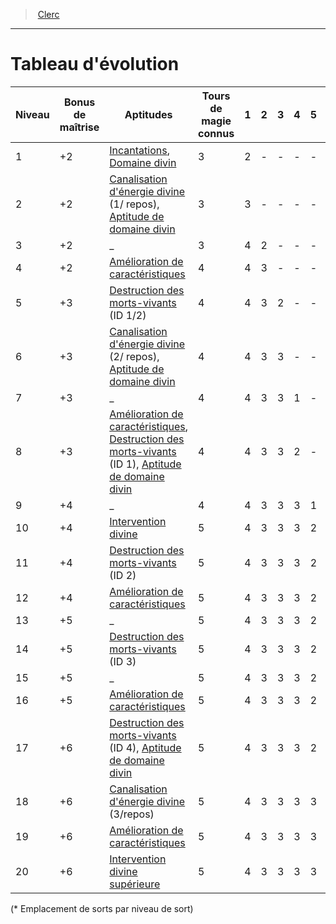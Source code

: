 ﻿---
!ClassEvolutionItem
Id: cleric_hd.md#tableau-dévolution
ParentLink: cleric_hd.md#clerc
Name: Tableau d'évolution
ParentName: Clerc
NameLevel: 1
Attributes:
  Name: Tableau d'évolution
  Markdown: >+
    # <!--Name-->Tableau d'évolution<!--/Name-->


    |Niveau|Bonus <!--br-->de <!--br-->maîtrise|Aptitudes|Tours <!--br-->de <!--br-->magie <!--br-->connus|1|2|3|4|5|6|7|8|9|

    |---|---|---|---|---|---|---|---|---|---|---|---|---|

    |1|+2|[Incantations](hd_cleric_incantations.md), [Domaine divin](hd_cleric_domaine_divin.md)|3|2|-|-|-|-|-|-|-|-|

    |2|+2|[Canalisation d'énergie divine](hd_cleric_canalisation_denergie_divine.md) (1/ repos), [Aptitude de domaine divin](hd_cleric_domaine_divin.md)|3|3|-|-|-|-|-|-|-|-|

    |3|+2|_|3|4|2|-|-|-|-|-|-|-|

    |4|+2|[Amélioration de caractéristiques](hd_cleric_amelioration_de_caracteristiques.md)|4|4|3|-|-|-|-|-|-|-|

    |5|+3|[Destruction des morts-vivants](hd_cleric_destruction_des_morts_vivants.md) (ID 1/2)|4|4|3|2|-|-|-|-|-|-|

    |6|+3|[Canalisation d'énergie divine](hd_cleric_canalisation_denergie_divine.md) (2/ repos), [Aptitude de domaine divin](hd_cleric_domaine_divin.md)|4|4|3|3|-|-|-|-|-|-|

    |7|+3|_|4|4|3|3|1|-|-|-|-|-|

    |8|+3|[Amélioration de caractéristiques](hd_cleric_amelioration_de_caracteristiques.md), [Destruction des morts-vivants](hd_cleric_destruction_des_morts_vivants.md) (ID 1), [Aptitude de domaine divin](hd_cleric_domaine_divin.md)|4|4|3|3|2|-|-|-|-|-|

    |9|+4|_|4|4|3|3|3|1|-|-|-|-|

    |10|+4|[Intervention divine](hd_cleric_intervention_divine.md)|5|4|3|3|3|2|-|-|-|-|

    |11|+4|[Destruction des morts-vivants](hd_cleric_destruction_des_morts_vivants.md) (ID 2)|5|4|3|3|3|2|1|-|-|-|

    |12|+4|[Amélioration de caractéristiques](hd_cleric_amelioration_de_caracteristiques.md)|5|4|3|3|3|2|1|-|-|-|

    |13|+5|_|5|4|3|3|3|2|1|1|-|-|

    |14|+5|[Destruction des morts-vivants](hd_cleric_destruction_des_morts_vivants.md) (ID 3)|5|4|3|3|3|2|1|1|-|-|

    |15|+5|_|5|4|3|3|3|2|1|1|1|-|

    |16|+5|[Amélioration de caractéristiques](hd_cleric_amelioration_de_caracteristiques.md)|5|4|3|3|3|2|1|1|1|-|

    |17|+6|[Destruction des morts-vivants](hd_cleric_destruction_des_morts_vivants.md) (ID 4), [Aptitude de domaine divin](hd_cleric_domaine_divin.md)|5|4|3|3|3|2|1|1|1|1|

    |18|+6|[Canalisation d'énergie divine](hd_cleric_canalisation_denergie_divine.md) (3/repos)|5|4|3|3|3|3|1|1|1|1|

    |19|+6|[Amélioration de caractéristiques](hd_cleric_amelioration_de_caracteristiques.md)|5|4|3|3|3|3|2|1|1|1|

    |20|+6|[Intervention divine supérieure](hd_cleric_intervention_divine.md)|5|4|3|3|3|3|2|2|1|1|


    (* Emplacement de sorts par niveau de sort)

AttributesDictionary: >+
  Name: Tableau d'évolution

  Markdown: >+

    # <!--Name-->Tableau d'évolution<!--/Name-->





    |Niveau|Bonus <!--br-->de <!--br-->maîtrise|Aptitudes|Tours <!--br-->de <!--br-->magie <!--br-->connus|1|2|3|4|5|6|7|8|9|



    |---|---|---|---|---|---|---|---|---|---|---|---|---|



    |1|+2|[Incantations](hd_cleric_incantations.md), [Domaine divin](hd_cleric_domaine_divin.md)|3|2|-|-|-|-|-|-|-|-|



    |2|+2|[Canalisation d'énergie divine](hd_cleric_canalisation_denergie_divine.md) (1/ repos), [Aptitude de domaine divin](hd_cleric_domaine_divin.md)|3|3|-|-|-|-|-|-|-|-|



    |3|+2|_|3|4|2|-|-|-|-|-|-|-|



    |4|+2|[Amélioration de caractéristiques](hd_cleric_amelioration_de_caracteristiques.md)|4|4|3|-|-|-|-|-|-|-|



    |5|+3|[Destruction des morts-vivants](hd_cleric_destruction_des_morts_vivants.md) (ID 1/2)|4|4|3|2|-|-|-|-|-|-|



    |6|+3|[Canalisation d'énergie divine](hd_cleric_canalisation_denergie_divine.md) (2/ repos), [Aptitude de domaine divin](hd_cleric_domaine_divin.md)|4|4|3|3|-|-|-|-|-|-|



    |7|+3|_|4|4|3|3|1|-|-|-|-|-|



    |8|+3|[Amélioration de caractéristiques](hd_cleric_amelioration_de_caracteristiques.md), [Destruction des morts-vivants](hd_cleric_destruction_des_morts_vivants.md) (ID 1), [Aptitude de domaine divin](hd_cleric_domaine_divin.md)|4|4|3|3|2|-|-|-|-|-|



    |9|+4|_|4|4|3|3|3|1|-|-|-|-|



    |10|+4|[Intervention divine](hd_cleric_intervention_divine.md)|5|4|3|3|3|2|-|-|-|-|



    |11|+4|[Destruction des morts-vivants](hd_cleric_destruction_des_morts_vivants.md) (ID 2)|5|4|3|3|3|2|1|-|-|-|



    |12|+4|[Amélioration de caractéristiques](hd_cleric_amelioration_de_caracteristiques.md)|5|4|3|3|3|2|1|-|-|-|



    |13|+5|_|5|4|3|3|3|2|1|1|-|-|



    |14|+5|[Destruction des morts-vivants](hd_cleric_destruction_des_morts_vivants.md) (ID 3)|5|4|3|3|3|2|1|1|-|-|



    |15|+5|_|5|4|3|3|3|2|1|1|1|-|



    |16|+5|[Amélioration de caractéristiques](hd_cleric_amelioration_de_caracteristiques.md)|5|4|3|3|3|2|1|1|1|-|



    |17|+6|[Destruction des morts-vivants](hd_cleric_destruction_des_morts_vivants.md) (ID 4), [Aptitude de domaine divin](hd_cleric_domaine_divin.md)|5|4|3|3|3|2|1|1|1|1|



    |18|+6|[Canalisation d'énergie divine](hd_cleric_canalisation_denergie_divine.md) (3/repos)|5|4|3|3|3|3|1|1|1|1|



    |19|+6|[Amélioration de caractéristiques](hd_cleric_amelioration_de_caracteristiques.md)|5|4|3|3|3|3|2|1|1|1|



    |20|+6|[Intervention divine supérieure](hd_cleric_intervention_divine.md)|5|4|3|3|3|3|2|2|1|1|





    (* Emplacement de sorts par niveau de sort)



---
> [Clerc](hd_cleric.md)

---

# Tableau d'évolution

|Niveau|Bonus de maîtrise|Aptitudes|Tours de magie connus|1|2|3|4|5|6|7|8|9|
|---|---|---|---|---|---|---|---|---|---|---|---|---|
|1|+2|[Incantations](hd_cleric_incantations.md), [Domaine divin](hd_cleric_domaine_divin.md)|3|2|-|-|-|-|-|-|-|-|
|2|+2|[Canalisation d'énergie divine](hd_cleric_canalisation_denergie_divine.md) (1/ repos), [Aptitude de domaine divin](hd_cleric_domaine_divin.md)|3|3|-|-|-|-|-|-|-|-|
|3|+2|_|3|4|2|-|-|-|-|-|-|-|
|4|+2|[Amélioration de caractéristiques](hd_cleric_amelioration_de_caracteristiques.md)|4|4|3|-|-|-|-|-|-|-|
|5|+3|[Destruction des morts-vivants](hd_cleric_destruction_des_morts_vivants.md) (ID 1/2)|4|4|3|2|-|-|-|-|-|-|
|6|+3|[Canalisation d'énergie divine](hd_cleric_canalisation_denergie_divine.md) (2/ repos), [Aptitude de domaine divin](hd_cleric_domaine_divin.md)|4|4|3|3|-|-|-|-|-|-|
|7|+3|_|4|4|3|3|1|-|-|-|-|-|
|8|+3|[Amélioration de caractéristiques](hd_cleric_amelioration_de_caracteristiques.md), [Destruction des morts-vivants](hd_cleric_destruction_des_morts_vivants.md) (ID 1), [Aptitude de domaine divin](hd_cleric_domaine_divin.md)|4|4|3|3|2|-|-|-|-|-|
|9|+4|_|4|4|3|3|3|1|-|-|-|-|
|10|+4|[Intervention divine](hd_cleric_intervention_divine.md)|5|4|3|3|3|2|-|-|-|-|
|11|+4|[Destruction des morts-vivants](hd_cleric_destruction_des_morts_vivants.md) (ID 2)|5|4|3|3|3|2|1|-|-|-|
|12|+4|[Amélioration de caractéristiques](hd_cleric_amelioration_de_caracteristiques.md)|5|4|3|3|3|2|1|-|-|-|
|13|+5|_|5|4|3|3|3|2|1|1|-|-|
|14|+5|[Destruction des morts-vivants](hd_cleric_destruction_des_morts_vivants.md) (ID 3)|5|4|3|3|3|2|1|1|-|-|
|15|+5|_|5|4|3|3|3|2|1|1|1|-|
|16|+5|[Amélioration de caractéristiques](hd_cleric_amelioration_de_caracteristiques.md)|5|4|3|3|3|2|1|1|1|-|
|17|+6|[Destruction des morts-vivants](hd_cleric_destruction_des_morts_vivants.md) (ID 4), [Aptitude de domaine divin](hd_cleric_domaine_divin.md)|5|4|3|3|3|2|1|1|1|1|
|18|+6|[Canalisation d'énergie divine](hd_cleric_canalisation_denergie_divine.md) (3/repos)|5|4|3|3|3|3|1|1|1|1|
|19|+6|[Amélioration de caractéristiques](hd_cleric_amelioration_de_caracteristiques.md)|5|4|3|3|3|3|2|1|1|1|
|20|+6|[Intervention divine supérieure](hd_cleric_intervention_divine.md)|5|4|3|3|3|3|2|2|1|1|

(* Emplacement de sorts par niveau de sort)

